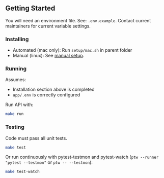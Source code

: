 ## Getting Started

You will need an environment file. See: `.env.example`. Contact current maintainers for current variable settings.

### Installing

- Automated (mac only): Run `setup/mac.sh` in parent folder
- Manual (linux): See [manual setup](../docs/MANUAL_SETUP.md).

### Running

Assumes:

- Installation section above is completed
- `app/.env` is correctly configured

Run API with:

```bash
make run
```

### Testing

Code must pass all unit tests.

```bash
make test
```

Or run continuously with pytest-testmon and pytest-watch (`ptw --runner "pytest --testmon"` or `ptw -- --testmon`):

```bash
make test-watch
```
